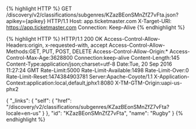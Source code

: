 {% highlight HTTP %}
GET /discovery/v2/classifications/subgenres/KZazBEonSMnZfZ7vFta.json?apikey={apikey} HTTP/1.1
Host: app.ticketmaster.com
X-Target-URI: https://app.ticketmaster.com
Connection: Keep-Alive
{% endhighlight %}

{% highlight HTTP %}
HTTP/1.1 200 OK
Access-Control-Allow-Headers:origin, x-requested-with, accept
Access-Control-Allow-Methods:GET, PUT, POST, DELETE
Access-Control-Allow-Origin:*
Access-Control-Max-Age:3628800
Connection:keep-alive
Content-Length:145
Content-Type:application/json;charset=utf-8
Date:Tue, 20 Sep 2016 11:27:24 GMT
Rate-Limit:5000
Rate-Limit-Available:1498
Rate-Limit-Over:0
Rate-Limit-Reset:1474384903781
Server:Apache-Coyote/1.1
X-Application-Context:application:local,default,jphx1:8080
X-TM-GTM-Origin:uapi-us-phx2

{
  "_links": {
    "self": {
      "href": "/discovery/v2/classifications/subgenres/KZazBEonSMnZfZ7vFta?locale=en-us"
    }
  },
  "id": "KZazBEonSMnZfZ7vFta",
  "name": "Rugby"
}
{% endhighlight %}